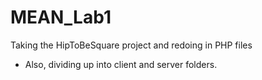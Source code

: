 # MEAN_Lab1
Taking the HipToBeSquare project and redoing in PHP files
- Also, dividing up into client and server folders.